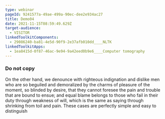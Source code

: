 ```yaml
---
type: webinar
pageId: 9241577a-49ae-499a-90ec-dee2e934ac27
title: Demo04
date: 2021-11-15T08:59:49.629Z
target-audience:
  - VISITOR
linkedToolkitComponents:
  - 29086240-ba81-4e5d-90f9-2e37afb010dd____NLTK
linkedToolkitApps:
  - 1ea8415d-0f87-46ac-9e94-9a42eed0b9e6____Computer tomography
---
```

### Do not copy

On the other hand, we denounce with righteous indignation and dislike men who are so beguiled and demoralized by the charms of pleasure of the moment, so blinded by desire, that they cannot foresee the pain and trouble that are bound to ensue; and equal blame belongs to those who fail in their duty through weakness of will, which is the same as saying through shrinking from toil and pain. These cases are perfectly simple and easy to distinguish